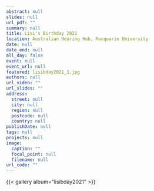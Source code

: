 ```yaml
---
abstract: null
slides: null
url_pdf: ""
summary: null
title: Lisi's Birthday 2021
location: Australian Hearing Hub, Macquarie University
date: null
date_end: null
all_day: false
event: null
event_url: null
featured: lisibday2021_1.jpg
authors: null
url_video: ""
url_slides: ""
address:
  street: null
  city: null
  region: null
  postcode: null
  country: null
publishDate: null
tags: null
projects: null
image:
  caption: ""
  focal_point: null
  filename: null
url_code: ""
---
```


{{< gallery album="lisibday2021" >}}
